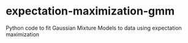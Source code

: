 # expectation-maximization-gmm
Python code to fit Gaussian Mixture Models to data using expectation maximization
